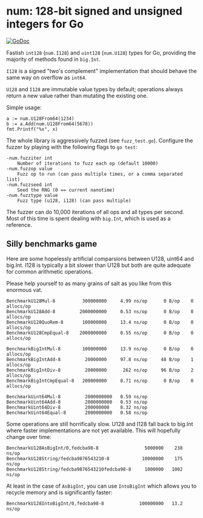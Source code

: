 num: 128-bit signed and unsigned integers for Go
================================================

[![GoDoc](https://godoc.org/github.com/shabbyrobe/go-num?status.svg)](https://godoc.org/github.com/shabbyrobe/go-num)

Fastish `int128` (`num.I128`) and `uint128` (`num.U128`) types for Go, providing the
majority of methods found in `big.Int`.

`I128` is a signed "two's complement" implementation that should behave the
same way on overflow as `int64`.

`U128` and `I128` are immutable value types by default; operations always return a
new value rather than mutating the existing one.

Simple usage:

    a := num.U128From64(1234)
    b := a.Add(num.U128From64(5678))
    fmt.Printf("%x", x)

The whole library is aggressively fuzzed (see `fuzz_test.go`). Configure the fuzzer
by playing with the following flags to `go test`:

    -num.fuzziter int
        Number of iterations to fuzz each op (default 10000)
    -num.fuzzop value
        Fuzz op to run (can pass multiple times, or a comma separated list)
    -num.fuzzseed int
        Seed the RNG (0 == current nanotime)
    -num.fuzztype value
        Fuzz type (u128, i128) (can pass multiple)

The fuzzer can do 10,000 iterations of all ops and all types per second. Most of this
time is spent dealing with `big.Int`, which is used as a reference.


Silly benchmarks game
---------------------

Here are some hopelessly artificial comparsions between U128, uint64 and big.Int.
I128 is typically a bit slower than U128 but both are quite adequate for common
arithmetic operations.

Please help yourself to as many grains of salt as you like from this enormous vat.

    BenchmarkU128Mul-8          300000000     4.99 ns/op      0 B/op    0 allocs/op
    BenchmarkU128Add-8         2000000000     0.53 ns/op      0 B/op    0 allocs/op
    BenchmarkU128QuoRem-8       100000000     13.4 ns/op      0 B/op    0 allocs/op
    BenchmarkU128CmpEqual-8    2000000000     0.55 ns/op      0 B/op    0 allocs/op

    BenchmarkBigIntMul-8        100000000     13.9 ns/op      0 B/op    0 allocs/op
    BenchmarkBigIntAdd-8         20000000     97.8 ns/op     48 B/op    1 allocs/op
    BenchmarkBigIntDiv-8         20000000      262 ns/op     96 B/op    2 allocs/op
    BenchmarkBigIntCmpEqual-8   200000000     8.71 ns/op      0 B/op    0 allocs/op

    BenchmarkUint64Mul-8         2000000000   0.59 ns/op
    BenchmarkUint64Add-8         2000000000   0.53 ns/op
    BenchmarkUint64Div-8         200000000    8.32 ns/op
    BenchmarkUint64Equal-8       2000000000   0.58 ns/op

Some operations are still horrifically slow. U128 and I128 fall back to big.Int
where faster implementations are not yet available. This will hopefully change
over time:

    BenchmarkU128AsBigInt/0,fedcba98-8                 5000000    238 ns/op
    BenchmarkU128String/fedcba9876543210-8            10000000    175 ns/op
    BenchmarkU128String/fedcba9876543210fedcba98-8     1000000   1002 ns/op

At least in the case of `AsBigInt`, you can use `IntoBigInt` which allows you
to recycle memory and is significantly faster:

    BenchmarkU128IntoBigInt/0,fedcba98-8             100000000   13.2 ns/op

